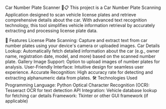 Car Number Plate Scanner 🚗📋
This project is a Car Number Plate Scanning Application designed to scan vehicle license plates and retrieve comprehensive details about the car. With advanced text recognition technology, this tool simplifies vehicle information retrieval by accurately extracting and processing license plate data.

🔑 Features
License Plate Scanning: Capture and extract text from car number plates using your device's camera or uploaded images.
Car Details Lookup: Automatically fetch detailed information about the car (e.g., owner name, registration date, model, and more) based on the scanned number plate.
Gallery Image Support: Option to upload images of number plates for analysis.
User-Friendly Interface: Intuitive design for seamless user experience.
Accurate Recognition: High accuracy rate for detecting and extracting alphanumeric data from plates.
🛠️ Technologies Used
Programming Language: Python
Optical Character Recognition (OCR): Tesseract OCR for text detection
API Integration: Vehicle database lookup for fetching car details
Framework: Tkinter or other GUI framework (if applicable)
